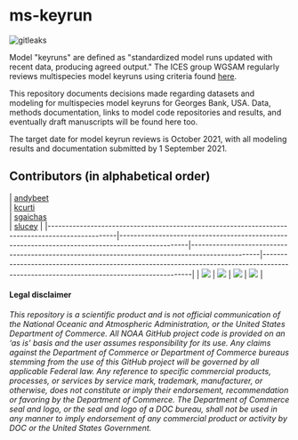 # ms-keyrun

![gitleaks](https://github.com/NOAA-EDAB/ms-keyrun/workflows/gitleaks/badge.svg)


Model "keyruns" are defined as "standardized model runs updated with recent data, producing agreed output." The ICES group WGSAM regularly reviews multispecies model keyruns using criteria found [here](https://ices-eg.github.io/wg_WGSAM/ReviewCriteria.html).

This repository documents decisions made regarding datasets and modeling for multispecies model keyruns for Georges Bank, USA. Data, methods documentation, links to model code repositories and results, and eventually draft manuscripts will be found here too. 

The target date for model keyrun reviews is October 2021, with all modeling results and documentation submitted by 1 September 2021.

## Contributors (in alphabetical order)

| [andybeet](https://github.com/andybeet)                                                   
| [kcurti](https://github.com/kcurti)                                                       
| [sgaichas](https://github.com/sgaichas)                                                    
| [slucey](https://github.com/slucey)                                                       |
|-------------------------------------------------------------------------------------------------|-------------------------------------------------------------------------------------------------|-------------------------------------------------------------------------------------------------|----------------------------------------------------------------------------------------------------------------------------------------|
| [![](https://avatars1.githubusercontent.com/u/22455149?s=100&v=4)](https://github.com/andybeet) | [![](https://avatars.githubusercontent.com/u/17127069?s=100&u=b5debf174eabe508d89fc425646d9b3ac6647aee&v=4)](https://github.com/kcurti) | [![](https://avatars.githubusercontent.com/u/8172302?s=100&u=2a0f1c0574e242d99dead3f709dff05001078721&v=4)](https://github.com/sgaichas) | [![](https://avatars.githubusercontent.com/u/5578254?s=100&u=cd59cd654cab73ea583c697145bfe062222355cd&v=4)](https://github.com/slucey) |

#### Legal disclaimer

*This repository is a scientific product and is not official communication of the National Oceanic and Atmospheric Administration, or the United States Department of Commerce. All NOAA GitHub project code is provided on an ‘as is’ basis and the user assumes responsibility for its use. Any claims against the Department of Commerce or Department of Commerce bureaus stemming from the use of this GitHub project will be governed by all applicable Federal law. Any reference to specific commercial products, processes, or services by service mark, trademark, manufacturer, or otherwise, does not constitute or imply their endorsement, recommendation or favoring by the Department of Commerce. The Department of Commerce seal and logo, or the seal and logo of a DOC bureau, shall not be used in any manner to imply endorsement of any commercial product or activity by DOC or the United States Government.*